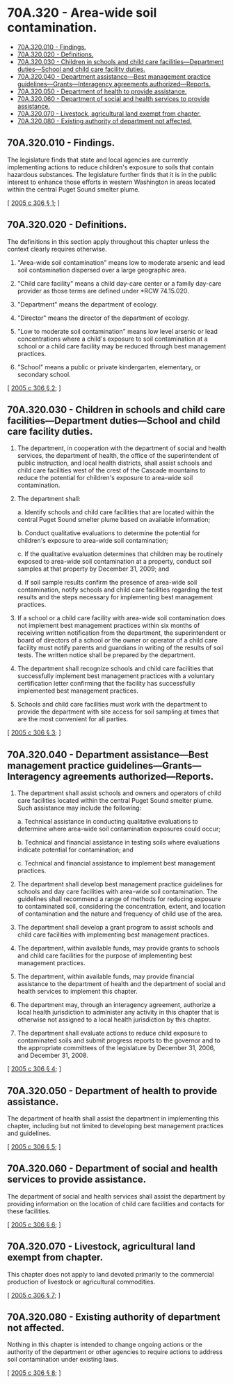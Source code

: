 # 70A.320 - Area-wide soil contamination.
* [70A.320.010 - Findings.](#70a320010---findings)
* [70A.320.020 - Definitions.](#70a320020---definitions)
* [70A.320.030 - Children in schools and child care facilities—Department duties—School and child care facility duties.](#70a320030---children-in-schools-and-child-care-facilitiesdepartment-dutiesschool-and-child-care-facility-duties)
* [70A.320.040 - Department assistance—Best management practice guidelines—Grants—Interagency agreements authorized—Reports.](#70a320040---department-assistancebest-management-practice-guidelinesgrantsinteragency-agreements-authorizedreports)
* [70A.320.050 - Department of health to provide assistance.](#70a320050---department-of-health-to-provide-assistance)
* [70A.320.060 - Department of social and health services to provide assistance.](#70a320060---department-of-social-and-health-services-to-provide-assistance)
* [70A.320.070 - Livestock, agricultural land exempt from chapter.](#70a320070---livestock-agricultural-land-exempt-from-chapter)
* [70A.320.080 - Existing authority of department not affected.](#70a320080---existing-authority-of-department-not-affected)
## 70A.320.010 - Findings.
The legislature finds that state and local agencies are currently implementing actions to reduce children's exposure to soils that contain hazardous substances. The legislature further finds that it is in the public interest to enhance those efforts in western Washington in areas located within the central Puget Sound smelter plume.

\[ [2005 c 306 § 1](https://lawfilesext.leg.wa.gov/biennium/2005-06/Pdf/Bills/Session%20Laws/House/1605-S2.SL.pdf?cite=2005%20c%20306%20§%201); \]

## 70A.320.020 - Definitions.
The definitions in this section apply throughout this chapter unless the context clearly requires otherwise.

1. "Area-wide soil contamination" means low to moderate arsenic and lead soil contamination dispersed over a large geographic area.

2. "Child care facility" means a child day-care center or a family day-care provider as those terms are defined under *RCW 74.15.020.

3. "Department" means the department of ecology.

4. "Director" means the director of the department of ecology.

5. "Low to moderate soil contamination" means low level arsenic or lead concentrations where a child's exposure to soil contamination at a school or a child care facility may be reduced through best management practices.

6. "School" means a public or private kindergarten, elementary, or secondary school.

\[ [2005 c 306 § 2](https://lawfilesext.leg.wa.gov/biennium/2005-06/Pdf/Bills/Session%20Laws/House/1605-S2.SL.pdf?cite=2005%20c%20306%20§%202); \]

## 70A.320.030 - Children in schools and child care facilities—Department duties—School and child care facility duties.
1. The department, in cooperation with the department of social and health services, the department of health, the office of the superintendent of public instruction, and local health districts, shall assist schools and child care facilities west of the crest of the Cascade mountains to reduce the potential for children's exposure to area-wide soil contamination.

2. The department shall:

   a. Identify schools and child care facilities that are located within the central Puget Sound smelter plume based on available information;

   b. Conduct qualitative evaluations to determine the potential for children's exposure to area-wide soil contamination;

   c. If the qualitative evaluation determines that children may be routinely exposed to area-wide soil contamination at a property, conduct soil samples at that property by December 31, 2009; and

   d. If soil sample results confirm the presence of area-wide soil contamination, notify schools and child care facilities regarding the test results and the steps necessary for implementing best management practices.

3. If a school or a child care facility with area-wide soil contamination does not implement best management practices within six months of receiving written notification from the department, the superintendent or board of directors of a school or the owner or operator of a child care facility must notify parents and guardians in writing of the results of soil tests. The written notice shall be prepared by the department.

4. The department shall recognize schools and child care facilities that successfully implement best management practices with a voluntary certification letter confirming that the facility has successfully implemented best management practices.

5. Schools and child care facilities must work with the department to provide the department with site access for soil sampling at times that are the most convenient for all parties.

\[ [2005 c 306 § 3](https://lawfilesext.leg.wa.gov/biennium/2005-06/Pdf/Bills/Session%20Laws/House/1605-S2.SL.pdf?cite=2005%20c%20306%20§%203); \]

## 70A.320.040 - Department assistance—Best management practice guidelines—Grants—Interagency agreements authorized—Reports.
1. The department shall assist schools and owners and operators of child care facilities located within the central Puget Sound smelter plume. Such assistance may include the following:

   a. Technical assistance in conducting qualitative evaluations to determine where area-wide soil contamination exposures could occur;

   b. Technical and financial assistance in testing soils where evaluations indicate potential for contamination; and

   c. Technical and financial assistance to implement best management practices.

2. The department shall develop best management practice guidelines for schools and day care facilities with area-wide soil contamination. The guidelines shall recommend a range of methods for reducing exposure to contaminated soil, considering the concentration, extent, and location of contamination and the nature and frequency of child use of the area.

3. The department shall develop a grant program to assist schools and child care facilities with implementing best management practices.

4. The department, within available funds, may provide grants to schools and child care facilities for the purpose of implementing best management practices.

5. The department, within available funds, may provide financial assistance to the department of health and the department of social and health services to implement this chapter.

6. The department may, through an interagency agreement, authorize a local health jurisdiction to administer any activity in this chapter that is otherwise not assigned to a local health jurisdiction by this chapter.

7. The department shall evaluate actions to reduce child exposure to contaminated soils and submit progress reports to the governor and to the appropriate committees of the legislature by December 31, 2006, and December 31, 2008.

\[ [2005 c 306 § 4](https://lawfilesext.leg.wa.gov/biennium/2005-06/Pdf/Bills/Session%20Laws/House/1605-S2.SL.pdf?cite=2005%20c%20306%20§%204); \]

## 70A.320.050 - Department of health to provide assistance.
The department of health shall assist the department in implementing this chapter, including but not limited to developing best management practices and guidelines.

\[ [2005 c 306 § 5](https://lawfilesext.leg.wa.gov/biennium/2005-06/Pdf/Bills/Session%20Laws/House/1605-S2.SL.pdf?cite=2005%20c%20306%20§%205); \]

## 70A.320.060 - Department of social and health services to provide assistance.
The department of social and health services shall assist the department by providing information on the location of child care facilities and contacts for these facilities.

\[ [2005 c 306 § 6](https://lawfilesext.leg.wa.gov/biennium/2005-06/Pdf/Bills/Session%20Laws/House/1605-S2.SL.pdf?cite=2005%20c%20306%20§%206); \]

## 70A.320.070 - Livestock, agricultural land exempt from chapter.
This chapter does not apply to land devoted primarily to the commercial production of livestock or agricultural commodities.

\[ [2005 c 306 § 7](https://lawfilesext.leg.wa.gov/biennium/2005-06/Pdf/Bills/Session%20Laws/House/1605-S2.SL.pdf?cite=2005%20c%20306%20§%207); \]

## 70A.320.080 - Existing authority of department not affected.
Nothing in this chapter is intended to change ongoing actions or the authority of the department or other agencies to require actions to address soil contamination under existing laws.

\[ [2005 c 306 § 8](https://lawfilesext.leg.wa.gov/biennium/2005-06/Pdf/Bills/Session%20Laws/House/1605-S2.SL.pdf?cite=2005%20c%20306%20§%208); \]

